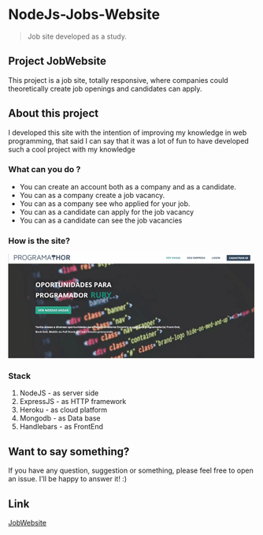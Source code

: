 # NodeJs-Jobs-Website
> Job site developed as a study.

## Project JobWebsite
This project is a job site, totally responsive, where companies could theoretically create job openings and candidates can apply.

## About this project
I developed this site with the intention of improving my knowledge in web programming, that said I can say that it was a lot of fun to have developed such a cool project with my knowledge

### What can you do ?
- You can create an account both as a company and as a candidate.
- You can as a company create a job vacancy.
- You can as a company see who applied for your job.
- You can as a candidate can apply for the job vacancy
- You can as a candidate can see the job vacancies


### How is the site?
  ![](jobWebsite(1).gif)


### Stack 
1. NodeJS - as server side
2. ExpressJS - as HTTP framework
3. Heroku - as cloud platform
4. Mongodb - as Data base
5. Handlebars - as FrontEnd

## Want to say something?
If you have any question, suggestion or something, please feel free to open an issue. I'll be happy to answer it! :)

## Link
[JobWebsite](https://jobswebsite.herokuapp.com/)
